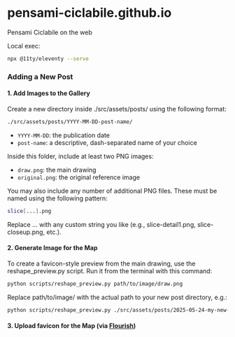 # pensami-ciclabile.github.io
Pensami Ciclabile on the web


Local exec:
```bash
npx @11ty/eleventy --serve
```



### Adding a New Post

#### 1. Add Images to the Gallery
Create a new directory inside ./src/assets/posts/ using the following format:
```bash
./src/assets/posts/YYYY-MM-DD-post-name/
```
- `YYYY-MM-DD`: the publication date
- `post-name`: a descriptive, dash-separated name of your choice

Inside this folder, include at least two PNG images:

- `draw.png`: the main drawing
- `original.png`: the original reference image

You may also include any number of additional PNG files. These must be named using the following pattern:

```bash
slice[...].png
```
Replace ... with any custom string you like (e.g., slice-detail1.png, slice-closeup.png, etc.).

#### 2. Generate Image for the Map
To create a favicon-style preview from the main drawing, use the reshape_preview.py script. Run it from the terminal with this command:

```bash
python scripts/reshape_preview.py path/to/image/draw.png
```
Replace path/to/image/ with the actual path to your new post directory, e.g.:

```bash
python scripts/reshape_preview.py ./src/assets/posts/2025-05-24-my-new-post/draw.png
```

#### 3. Upload favicon for the Map (via [Flourish](https://app.flourish.studio/projects))

